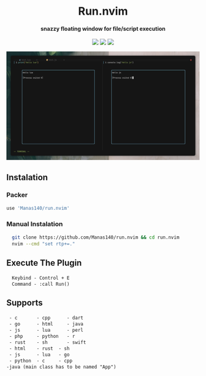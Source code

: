 <h1 align="center">Run.nvim</h1>
<h4 align="center">snazzy floating window for file/script execution</h4>

<p align="center">
    <a href="https://github.com/Manas140/run.nvim/stargazers"><img src="https://img.shields.io/github/stars/Manas140/run.nvim?colorA=151515&colorB=6A9FB5&style=for-the-badge&logo=starship"></a>
    <a href="https://github.com/Manas140/run.nvim/issues"><img src="https://img.shields.io/github/issues/Manas140/run.nvim?colorA=151515&colorB=F4BF75&style=for-the-badge&logo=bugatti"></a>
    <a href="https://github.com/Manas140/run.nvim/network/members"><img src="https://img.shields.io/github/forks/Manas140/run.nvim?colorA=151515&colorB=788C4C&style=for-the-badge&logo=github"></a>
</p>


<p>
  <img src="preview.png">
</p>


## Instalation

### Packer
```lua
use 'Manas140/run.nvim'
```

### Manual Instalation
```sh
  git clone https://github.com/Manas140/run.nvim && cd run.nvim
  nvim --cmd "set rtp+=."
```

## Execute The Plugin
```
  Keybind - Control + E
  Command - :call Run()
```

## Supports
```
 - c       - cpp      - dart
 - go      - html     - java
 - js      - lua      - perl
 - php     - python   - r
 - rust    - sh       - swift
 - html    - rust  - sh
 - js      - lua   - go
 - python  - c     - cpp
-java (main class has to be named "App")
```
